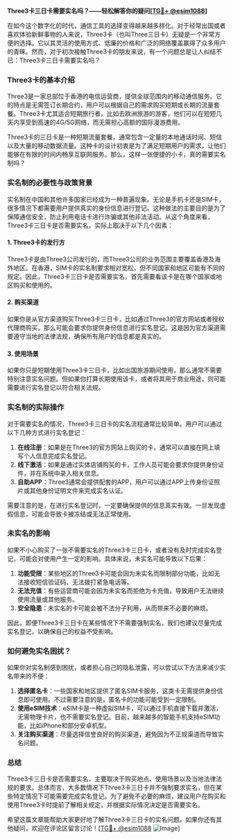 **Three3卡三日卡需要实名吗？——轻松解答你的疑问[[TG💪+ @esim1088](https://t.me/s/esim1088)]**

在如今这个数字化的时代，通信工具的选择变得越来越多样化。对于经常出国或者喜欢体验新鲜事物的人来说，Three3卡（也叫Three三日卡）无疑是一个非常方便的选择。它以其灵活的使用方式、低廉的价格和广泛的网络覆盖赢得了众多用户的青睐。然而，对于初次接触Three3卡的朋友来说，有一个问题总是让人纠结不已：Three3卡三日卡需要实名吗？

### Three3卡的基本介绍

Three3是一家总部位于香港的电信运营商，提供全球范围内的移动通信服务。它的特点是无需签订长期合约，用户可以根据自己的需求购买短期或长期的流量套餐。Three3卡尤其适合短期旅行者，比如去欧洲旅游的游客，他们可以在短短几天内享受到高速的4G/5G网络，而无需担心高额的国际漫游费用。

Three3卡的三日卡是一种短期流量套餐，通常包含一定量的本地通话时间、短信以及大量的移动数据流量。这种卡的设计初衷是为了满足短期用户的需求，让他们能够在有限的时间内畅享互联网服务。那么，这样一张便捷的小卡，真的需要实名制吗？

### 实名制的必要性与政策背景

实名制在中国和其他许多国家已经成为一种普遍现象。无论是手机卡还是SIM卡，很多情况下都需要用户提供真实的身份信息进行登记。这种做法的主要目的是为了保障通信安全，防止利用电话卡进行诈骗或其他非法活动。从这个角度来看，Three3卡三日卡是否需要实名，实际上取决于以下几个因素：

#### 1. **Three3卡的发行方**
Three3卡是由Three3公司发行的，而Three3公司的业务范围主要覆盖香港及海外地区。在香港，SIM卡的实名制要求相对宽松，但不同国家和地区可能有不同的规定。因此，Three3卡三日卡是否需要实名，首先需要看该卡是在哪个国家或地区购买和使用的。

#### 2. **购买渠道**
如果你是从官方渠道购买Three3卡三日卡，比如通过Three3的官方网站或者授权代理商购买，那么可能会要求你提供身份信息进行实名登记。这是因为官方渠道需要遵守当地的法律法规，确保所有用户的信息都是真实的。

#### 3. **使用场景**
如果你只是短期使用Three3卡三日卡，比如出国旅游期间使用，那么通常不需要特别注意实名问题。但如果你打算长期使用该卡，或者将其用于商业用途，则可能需要进行实名登记以符合相关法规。

### 实名制的实际操作

对于需要实名的情况，Three3卡三日卡的实名流程通常比较简单。用户可以通过以下几种方式进行实名登记：

1. **在线注册**：如果是在Three3的官方网站上购买的卡，通常可以直接在网上填写个人信息完成实名登记。
2. **线下激活**：如果是通过实体店铺购买的卡，工作人员可能会要求你提供身份证件，并在系统中录入相关信息。
3. **自助APP**：Three3通常会提供配套的APP，用户可以通过APP上传身份证照片或其他身份证明文件来完成实名认证。

需要注意的是，在进行实名登记时，一定要确保提供的信息真实有效。一旦发现虚假信息，可能会导致卡被冻结或无法正常使用。

### 未实名的影响

如果不小心购买了一张不需要实名的Three3卡三日卡，或者没有及时完成实名登记，可能会对使用产生一定的影响。具体来说，未实名可能导致以下后果：

1. **功能受限**：某些地区的Three3卡可能会因为未实名而限制部分功能，比如无法接收短信验证码、无法拨打紧急电话等。
2. **无法充值**：有些运营商可能会因为未实名而拒绝为卡充值，导致用户无法继续使用流量或其他服务。
3. **安全隐患**：未实名的卡可能会被不法分子利用，从而带来不必要的麻烦。

因此，即便Three3卡三日卡在某些情况下不需要强制实名，我们也建议尽量完成实名登记，以确保自己的权益不受影响。

### 如何避免实名困扰？

如果你对实名制感到困扰，或者担心自己的隐私泄露，可以尝试以下方法来减少实名带来的不便：

1. **选择匿名卡**：一些国家和地区提供了匿名SIM卡服务，这类卡无需提供身份信息即可使用。不过需要注意的是，匿名卡的功能可能受到一定限制。
2. **使用eSIM技术**：eSIM卡是一种虚拟SIM卡，可以通过手机直接下载并激活，无需物理卡片，也不需要实名登记。目前，越来越多的智能手机支持eSIM功能，比如iPhone和部分安卓机型。
3. **关注购买渠道**：尽量选择信誉良好的购买渠道，避免因为不正规渠道而导致实名问题。

### 总结

Three3卡三日卡是否需要实名，主要取决于购买地点、使用场景以及当地法律法规的要求。总体而言，大多数情况下Three3卡三日卡并不强制要求实名，但在某些特定情况下可能需要完成实名登记。为了避免不必要的麻烦，建议用户在购买和使用Three3卡时提前了解相关规定，并根据实际情况决定是否需要实名。

希望这篇文章能帮助大家更好地了解Three3卡三日卡的实名问题。如果你还有其他疑问，欢迎在评论区留言讨论！[[TG💪+ @esim1088](https://t.me/s/esim1088) ![Image](https://i.postimg.cc/4NQfJmqS/Snipaste-2025-05-13-00-14-12.png)]